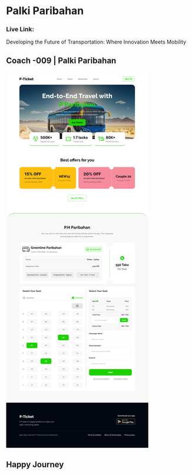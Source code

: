 # Palki Paribahan

### Live Link:

Developing the Future of Transportation: Where Innovation Meets Mobility

## Coach -009 | Palki Paribahan

<img src="images/Landing Page Design.jpg" />

## Happy Journey
